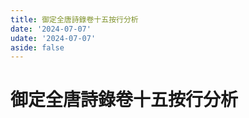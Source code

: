 ```yaml
---
title: 御定全唐詩錄卷十五按行分析
date: '2024-07-07'
udate: '2024-07-07'
aside: false
---
```

# 御定全唐詩錄卷十五按行分析

<LinePage :list="lines" :chapternum="15" />

<script setup>
const chapter = '卷十五';
import lines from '/data/qtsl/卷十五/lines.json'
</script>
